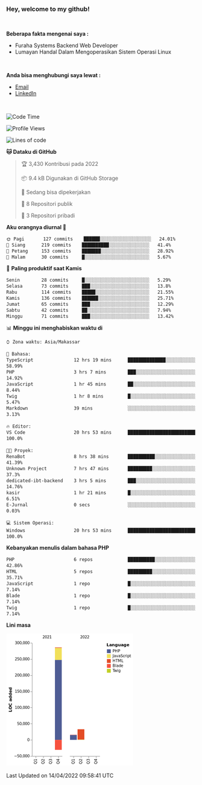 <h3>Hey, welcome to my github!</h3>

<br>

<p><strong>Beberapa fakta mengenai saya :</strong></p>

<ul>
  <li>Furaha Systems Backend Web Developer</li>
  <li>Lumayan Handal Dalam Mengoperasikan Sistem Operasi Linux</li>
</ul>

<br>

<p><strong>Anda bisa menghubungi saya lewat :</strong></p>

<ul>
  <li><a href="mailto:renaldiapriyanto419@gmail.com">Email</a></li>
  <li><a href="https://www.linkedin.com/in/renaldi-kadang-314314206/">LinkedIn</a></li>
</ul>

<br>

<!--START_SECTION:waka-->
![Code Time](http://img.shields.io/badge/Code%20Time-77%20hrs%2054%20mins-blue)

![Profile Views](http://img.shields.io/badge/Profil%20dilihat-2-blue)

![Lines of code](https://img.shields.io/badge/Sejak%20Hello%20World%20aku%20telah%20menulis-304%20Thousand%20baris%20kode-blue)

**🐱 Dataku di GitHub** 

> 🏆 3,430 Kontribusi pada 2022
 > 
> 📦 9.4 kB Digunakan di GitHub Storage 
 > 
> 💼 Sedang bisa dipekerjakan
 > 
> 📜 8 Repositori publik 
 > 
> 🔑 3 Repositori pribadi  
 > 
**Aku orangnya diurnal 🐤** 

```text
🌞 Pagi       127 commits    ██████░░░░░░░░░░░░░░░░░░░   24.01% 
🌆 Siang      219 commits    ██████████░░░░░░░░░░░░░░░   41.4% 
🌃 Petang     153 commits    ███████░░░░░░░░░░░░░░░░░░   28.92% 
🌙 Malam      30 commits     █░░░░░░░░░░░░░░░░░░░░░░░░   5.67%

```
📅 **Paling produktif saat Kamis** 

```text
Senin        28 commits     █░░░░░░░░░░░░░░░░░░░░░░░░   5.29% 
Selasa       73 commits     ███░░░░░░░░░░░░░░░░░░░░░░   13.8% 
Rabu         114 commits    █████░░░░░░░░░░░░░░░░░░░░   21.55% 
Kamis        136 commits    ██████░░░░░░░░░░░░░░░░░░░   25.71% 
Jumat        65 commits     ███░░░░░░░░░░░░░░░░░░░░░░   12.29% 
Sabtu        42 commits     ██░░░░░░░░░░░░░░░░░░░░░░░   7.94% 
Minggu       71 commits     ███░░░░░░░░░░░░░░░░░░░░░░   13.42%

```


📊 **Minggu ini menghabiskan waktu di** 

```text
⌚︎ Zona waktu: Asia/Makassar

💬 Bahasa: 
TypeScript               12 hrs 19 mins      ██████████████░░░░░░░░░░░   58.99% 
PHP                      3 hrs 7 mins        ███░░░░░░░░░░░░░░░░░░░░░░   14.92% 
JavaScript               1 hr 45 mins        ██░░░░░░░░░░░░░░░░░░░░░░░   8.44% 
Twig                     1 hr 8 mins         █░░░░░░░░░░░░░░░░░░░░░░░░   5.47% 
Markdown                 39 mins             ░░░░░░░░░░░░░░░░░░░░░░░░░   3.13%

🔥 Editor: 
VS Code                  20 hrs 53 mins      █████████████████████████   100.0%

🐱‍💻 Proyek: 
RenaBot                  8 hrs 38 mins       ██████████░░░░░░░░░░░░░░░   41.39% 
Unknown Project          7 hrs 47 mins       █████████░░░░░░░░░░░░░░░░   37.3% 
dedicated-ibt-backend    3 hrs 5 mins        ███░░░░░░░░░░░░░░░░░░░░░░   14.76% 
kasir                    1 hr 21 mins        █░░░░░░░░░░░░░░░░░░░░░░░░   6.51% 
E-Jurnal                 0 secs              ░░░░░░░░░░░░░░░░░░░░░░░░░   0.03%

💻 Sistem Operasi: 
Windows                  20 hrs 53 mins      █████████████████████████   100.0%

```

**Kebanyakan menulis dalam bahasa PHP** 

```text
PHP                      6 repos             ██████████░░░░░░░░░░░░░░░   42.86% 
HTML                     5 repos             █████████░░░░░░░░░░░░░░░░   35.71% 
JavaScript               1 repo              █░░░░░░░░░░░░░░░░░░░░░░░░   7.14% 
Blade                    1 repo              █░░░░░░░░░░░░░░░░░░░░░░░░   7.14% 
Twig                     1 repo              █░░░░░░░░░░░░░░░░░░░░░░░░   7.14%

```


**Lini masa**

![Chart not found](https://raw.githubusercontent.com/Sylent-Sys/Sylent-Sys/main/charts/bar_graph.png) 


 Last Updated on 14/04/2022 09:58:41 UTC
<!--END_SECTION:waka-->
